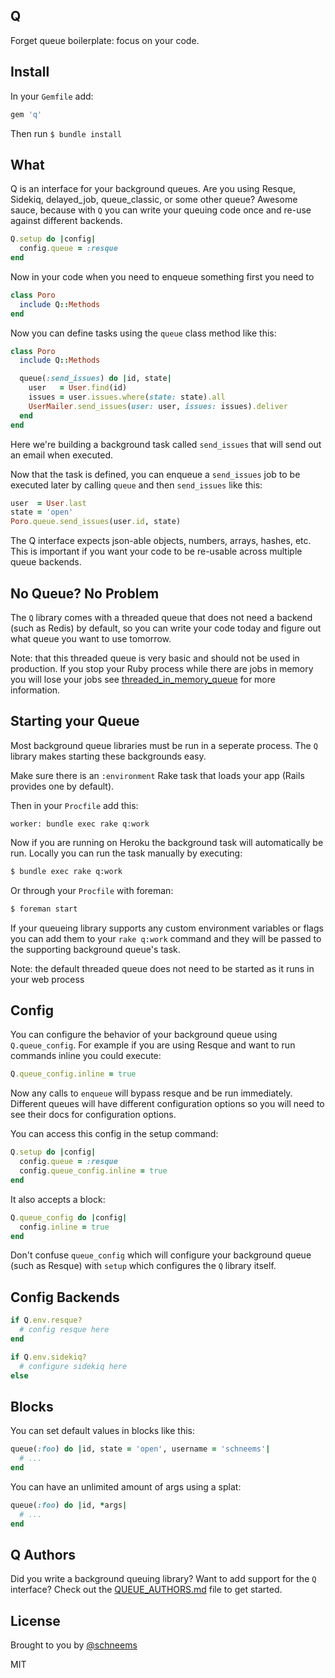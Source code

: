## Q

Forget queue boilerplate: focus on your code.





## Install

In your `Gemfile` add:

```ruby
gem 'q'
```

Then run `$ bundle install`

## What

Q is an interface for your background queues. Are you using Resque, Sidekiq, delayed_job, queue_classic, or some other queue? Awesome sauce, because with `Q` you can write your queuing code once and re-use against different backends.

```ruby
Q.setup do |config|
  config.queue = :resque
end
```

Now in your code when you need to enqueue something first you need to

```ruby
class Poro
  include Q::Methods
end
```

Now you can define tasks using the `queue` class method like this:

```ruby
class Poro
  include Q::Methods

  queue(:send_issues) do |id, state|
    user   = User.find(id)
    issues = user.issues.where(state: state).all
    UserMailer.send_issues(user: user, issues: issues).deliver
  end
end
```

Here we're building a background task called `send_issues` that will send out an email when executed.

Now that the task is defined, you can enqueue a `send_issues` job to be executed later by calling `queue` and then `send_issues` like this:

```ruby
user  = User.last
state = 'open'
Poro.queue.send_issues(user.id, state)
```

The Q interface expects json-able objects, numbers, arrays, hashes, etc. This is important if you want your code to be re-usable across multiple queue backends.

## No Queue? No Problem

The `Q` library comes with a threaded queue that does not need a backend (such as Redis) by default, so you can write your code today and figure out what queue you want to use tomorrow.

Note: that this threaded queue is very basic and should not be used in production. If you stop your Ruby process while there are jobs in memory you will lose your jobs see [threaded_in_memory_queue](https://github.com/schneems/threaded_in_memory_queue) for more information.

## Starting your Queue

Most background queue libraries must be run in a seperate process. The `Q` library makes starting these backgrounds easy.

Make sure there is an `:environment` Rake task that loads your app (Rails provides one by default).

Then in your `Procfile` add this:

```
worker: bundle exec rake q:work
```

Now if you are running on Heroku the background task will automatically be run. Locally you can run the task manually by executing:

```sh
$ bundle exec rake q:work
```

Or through your `Procfile` with foreman:

```sh
$ foreman start
```

If your queueing library supports any custom environment variables or flags you can add them to your `rake q:work` command and they will be passed to the supporting background queue's task.

Note: the default threaded queue does not need to be started as it runs in your web process

## Config

You can configure the behavior of your background queue using `Q.queue_config`. For example if you are using Resque and want to run commands inline you could execute:

```ruby
Q.queue_config.inline = true
```

Now any calls to `enqueue` will bypass resque and be run immediately. Different queues will have different configuration options so you will need to see their docs for configuration options.

You can access this config in the setup command:

```ruby
Q.setup do |config|
  config.queue = :resque
  config.queue_config.inline = true
end
```

It also accepts a block:

```ruby
Q.queue_config do |config|
  config.inline = true
end
```

Don't confuse `queue_config` which will configure your background queue (such as Resque) with `setup` which configures the `Q` library itself.

## Config Backends

```ruby
if Q.env.resque?
  # config resque here
end

if Q.env.sidekiq?
  # configure sidekiq here
else
```


## Blocks

You can set default values in blocks like this:

```ruby
queue(:foo) do |id, state = 'open', username = 'schneems'|
  # ...
end
```

You can have an unlimited amount of args using a splat:

```ruby
queue(:foo) do |id, *args|
  # ...
end
```

## Q Authors

Did you write a background queuing library? Want to add support for the `Q` interface? Check out the [QUEUE_AUTHORS.md](QUEUE_AUTHORS.md) file to get started.

## License

Brought to you by [@schneems](http://twitter.com/schneems)

MIT